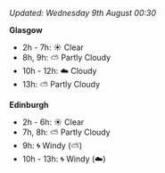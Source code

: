 *Updated: Wednesday 9th August 00:30*

**Glasgow**

* 2h - 7h: :sunny: Clear
* 8h, 9h: :partly_sunny: Partly Cloudy
* 10h - 12h: :cloud: Cloudy
* 13h: :partly_sunny: Partly Cloudy

**Edinburgh**

* 2h - 6h: :sunny: Clear
* 7h, 8h: :partly_sunny: Partly Cloudy
* 9h: :cyclone: Windy (:partly_sunny:)
* 10h - 13h: :cyclone: Windy (:cloud:)
